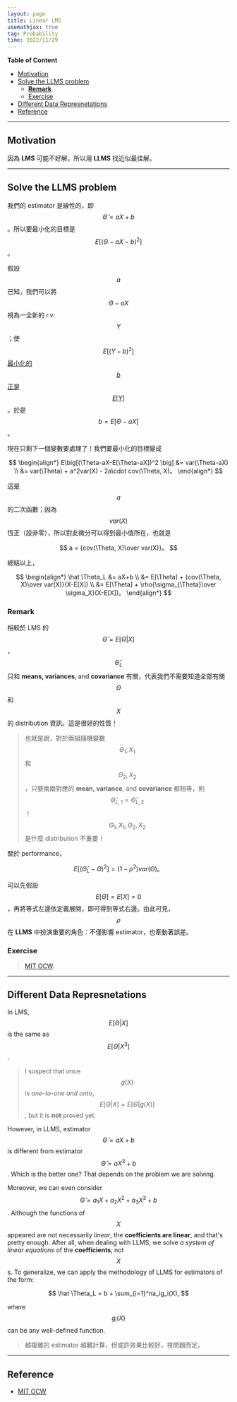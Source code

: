 ```yaml
---
layout: page
title: Linear LMS
usemathjax: true
tag: Probability
time: 2022/11/29
---
```


**Table of Content**
- [Motivation](#motivation)
- [Solve the LLMS problem](#solve-the-llms-problem)
  - [**Remark**](#remark)
  - [Exercise](#exercise)
- [Different Data Represnetations](#different-data-represnetations)
- [Reference](#reference)

---

## Motivation

因為 **LMS** 可能不好解，所以用 **LLMS** 找近似最佳解。

---

## Solve the LLMS problem

我們的 estimator 是線性的，即 $$\hat \Theta = aX+b$$。所以要最小化的目標是 $$ E\big[(\Theta-aX-b)^2 \big]$$。

假設 $$a$$ 已知，我們可以將 $$\Theta-aX$$ 視為一全新的 r.v. $$Y$$；使 $$E\big[(Y-b)^2 \big]$$ [最小化的 $$b$$ 正是 $$E[Y]$$](../B-LMS-revisited/#mean-squared-error-mse) 。於是 $$b = E[\Theta - aX]$$。

現在只剩下一個變數要處理了！我們要最小化的目標變成

$$
\begin{align*}
E\big[(\Theta-aX-E[\Theta-aX])^2 \big] &= var(\Theta-aX) \\
&= var(\Theta) + a^2var(X) - 2a\cdot cov(\Theta, X)。
\end{align*}
$$

這是 $$a$$ 的二次函數；因為 $$var(X)$$ 恆正（設非零），所以對此微分可以得到最小值所在，也就是

$$
a = {cov(\Theta, X)\over var(X)}。
$$

總結以上，

$$
\begin{align*}
\hat \Theta_L &= aX+b \\
&= E[\Theta] + {cov(\Theta, X)\over var(X)}(X-E[X]) \\
&= E[\Theta] + \rho{\sigma_{\Theta}\over \sigma_X}(X-E[X])。
\end{align*}
$$

### **Remark**

相較於 LMS 的 $$\hat \Theta = E[\Theta\vert X]$$，$$\hat \Theta_L$$ 只和 **means, variances**, and **covariance** 有關，代表我們不需要知道全部有關 $$\Theta$$ 和 $$X$$ 的 distribution 資訊。這是很好的性質！

> 也就是說，對於兩組隨機變數 $$\Theta_1, X_1$$ 和 $$\Theta_2, X_2$$，只要兩兩對應的 **mean, variance**, and **covariance** 都相等，則 $$\hat \Theta_{L, 1} = \hat \Theta_{L, 2}$$！$$\Theta_1, X_1, \Theta_2, X_2$$ 是什麼 distribution 不重要！

關於 performance，

$$
E\big[(\hat\Theta_L - \Theta)^2 \big] = (1-\rho^2)var(\Theta)。
$$

可以先假設 $$E[\Theta]=E[X]=0$$，再將等式左邊依定義展開，即可得到等式右邊。由此可見，$$\rho$$ 在 **LLMS** 中扮演重要的角色：不僅影響 estimator，也牽動著誤差。

### Exercise

> [MIT OCW](https://ocw.mit.edu/courses/res-6-012-introduction-to-probability-spring-2018/resources/llms-for-inferring-the-parameter-of-a-coin/).

---

## Different Data Represnetations

In LMS, $$E[\Theta\vert X]$$ is the same as $$E[\Theta\vert X^3]$$.

> I suspect that once $$g(X)$$ is *one-to-one and onto*, $$E[\Theta\vert X] = E[\Theta\vert g(X)]$$, but it is **not** proved yet.

However, in LLMS, estimator $$\hat \Theta=aX+b$$ is different from estimator $$\hat \Theta=aX^3+b$$. Which is the better one? That depends on the problem we are solving.

Moreover, we can even consider $$\hat \Theta=a_1X+a_2X^2+a_3X^3+b$$. Although the functions of $$X$$ appeared are not necessarily *linear*, the **coefficients are linear**, and that's pretty enough. After all, when dealing with LLMS, we solve *a system of linear equations* of the **coefficients**, not $$X$$s. To generalize, we can apply the methodology of LLMS for estimators of the form:

$$
\hat \Theta_L = b + \sum_{i=1}^na_ig_i(X),
$$

where $$g_i(X)$$ can be any well-defined function.

> 越複雜的 estimator 越難計算，但或許效果比較好，視問題而定。

---

## Reference
- [MIT OCW](https://ocw.mit.edu/courses/res-6-012-introduction-to-probability-spring-2018/pages/part-ii-inference-limit-theorems/)